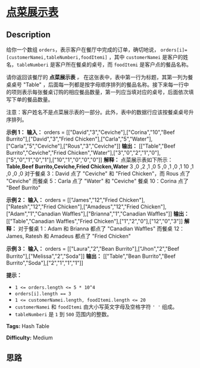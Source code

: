 # [点菜展示表][title]

## Description

给你一个数组 `orders`，表示客户在餐厅中完成的订单，确切地说，
`orders[i]=[customerNamei,tableNumberi,foodItemi]` ，其中 `customerNamei`
是客户的姓名，`tableNumberi` 是客户所在餐桌的桌号，而 `foodItemi` 是客户点的餐品名称。

请你返回该餐厅的 **点菜展示表** _。_ 在这张表中，表中第一行为标题，其第一列为餐桌桌号 "Table"
，后面每一列都是按字母顺序排列的餐品名称。接下来每一行中的项则表示每张餐桌订购的相应餐品数量，第一列应当填对应的桌号，后面依次填写下单的餐品数量。

注意：客户姓名不是点菜展示表的一部分。此外，表中的数据行应该按餐桌桌号升序排列。



**示例 1：**
            **输入：** orders = [["David","3","Ceviche"],["Corina","10","Beef Burrito"],["David","3","Fried Chicken"],["Carla","5","Water"],["Carla","5","Ceviche"],["Rous","3","Ceviche"]]    **输出：** [["Table","Beef Burrito","Ceviche","Fried Chicken","Water"],["3","0","2","1","0"],["5","0","1","0","1"],["10","1","0","0","0"]]     **解释：** 点菜展示表如下所示：    **Table,Beef Burrito,Ceviche,Fried Chicken,Water**    3    ,0           ,2      ,1            ,0    5    ,0           ,1      ,0            ,1    10   ,1           ,0      ,0            ,0    对于餐桌 3：David 点了 "Ceviche" 和 "Fried Chicken"，而 Rous 点了 "Ceviche"    而餐桌 5：Carla 点了 "Water" 和 "Ceviche"    餐桌 10：Corina 点了 "Beef Burrito"     

**示例 2：**
            **输入：** orders = [["James","12","Fried Chicken"],["Ratesh","12","Fried Chicken"],["Amadeus","12","Fried Chicken"],["Adam","1","Canadian Waffles"],["Brianna","1","Canadian Waffles"]]    **输出：** [["Table","Canadian Waffles","Fried Chicken"],["1","2","0"],["12","0","3"]]     **解释：**    对于餐桌 1：Adam 和 Brianna 都点了 "Canadian Waffles"    而餐桌 12：James, Ratesh 和 Amadeus 都点了 "Fried Chicken"    

**示例 3：**
            **输入：** orders = [["Laura","2","Bean Burrito"],["Jhon","2","Beef Burrito"],["Melissa","2","Soda"]]    **输出：** [["Table","Bean Burrito","Beef Burrito","Soda"],["2","1","1","1"]]    



**提示：**

  * `1 <= orders.length <= 5 * 10^4`
  * `orders[i].length == 3`
  * `1 <= customerNamei.length, foodItemi.length <= 20`
  * `customerNamei` 和 `foodItemi` 由大小写英文字母及空格字符 `' '` 组成。
  * `tableNumberi` 是 `1` 到 `500` 范围内的整数。


**Tags:** Hash Table

**Difficulty:** Medium

## 思路

[title]: https://leetcode-cn.com/problems/display-table-of-food-orders-in-a-restaurant
